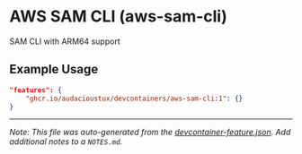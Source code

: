 
# AWS SAM CLI (aws-sam-cli)

SAM CLI with ARM64 support

## Example Usage

```json
"features": {
    "ghcr.io/audacioustux/devcontainers/aws-sam-cli:1": {}
}
```





---

_Note: This file was auto-generated from the [devcontainer-feature.json](https://github.com/audacioustux/devcontainers/blob/main/src/aws-sam-cli/devcontainer-feature.json).  Add additional notes to a `NOTES.md`._
